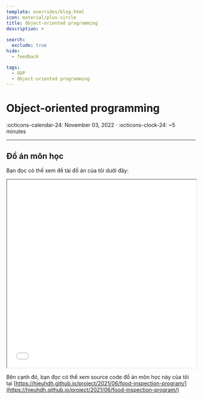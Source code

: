 ```yaml
---
template: overrides/blog.html
icon: material/plus-circle
title: Object-oriented programming 
description: >
  
search:
  exclude: true
hide:
  - feedback

tags:
  - OOP
  - Object-oriented programming
---
```


# __Object-oriented programming__

<span>
:octicons-calendar-24: November 03, 2022 ·
:octicons-clock-24: ~5 minutes

</span>

---

## __Đồ án môn học__

Bạn đọc có thể xem đề tài đồ án của tôi dưới đây:

<iframe src="/courses/information_security_course_structure/semester02/object_oriented_programming/theory_part/project.pdf" width="100%" height="500px">
</iframe>

Bên cạnh đó, bạn đọc có thể xem source code đồ án môn học này của tôi tại [https://hieuhdh.github.io/project/2021/06/food-inspection-program/](https://hieuhdh.github.io/project/2021/06/food-inspection-program/)